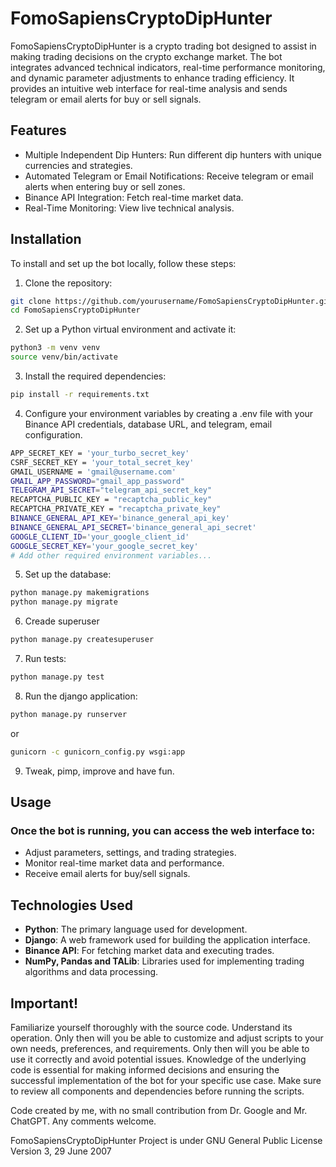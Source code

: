 # FomoSapiensCryptoDipHunter

FomoSapiensCryptoDipHunter is a crypto trading bot designed to assist in making trading decisions on the crypto exchange market. The bot integrates advanced technical indicators, real-time performance monitoring, and dynamic parameter adjustments to enhance trading efficiency. It provides an intuitive web interface for real-time analysis and sends telegram or email alerts for buy or sell signals.

## Features

- Multiple Independent Dip Hunters: Run different dip hunters with unique currencies and strategies.
- Automated Telegram or Email Notifications: Receive telegram or email alerts when entering buy or sell zones.
- Binance API Integration: Fetch real-time market data.
- Real-Time Monitoring: View live technical analysis.

## Installation

To install and set up the bot locally, follow these steps:

1. Clone the repository:
```bash
git clone https://github.com/yourusername/FomoSapiensCryptoDipHunter.git
cd FomoSapiensCryptoDipHunter
```

2. Set up a Python virtual environment and activate it:
```bash
python3 -m venv venv
source venv/bin/activate
```

3. Install the required dependencies:
```bash
pip install -r requirements.txt
```

4. Configure your environment variables by creating a .env file with your Binance API credentials, database URL, and telegram, email configuration.
```bash
APP_SECRET_KEY = 'your_turbo_secret_key'
CSRF_SECRET_KEY = 'your_total_secret_key'
GMAIL_USERNAME = 'gmail@username.com'
GMAIL_APP_PASSWORD="gmail_app_password"
TELEGRAM_API_SECRET="telegram_api_secret_key"
RECAPTCHA_PUBLIC_KEY = "recaptcha_public_key"
RECAPTCHA_PRIVATE_KEY = "recaptcha_private_key"
BINANCE_GENERAL_API_KEY='binance_general_api_key'
BINANCE_GENERAL_API_SECRET='binance_general_api_secret'
GOOGLE_CLIENT_ID='your_google_client_id'
GOOGLE_SECRET_KEY='your_google_secret_key'
# Add other required environment variables...
```

5. Set up the database:
```bash
python manage.py makemigrations
python manage.py migrate
```

6. Creade superuser
```bash
python manage.py createsuperuser
```

7. Run tests:
```bash
python manage.py test
```

8. Run the django application:
```bash
python manage.py runserver
```
or
```bash
gunicorn -c gunicorn_config.py wsgi:app
```

9. Tweak, pimp, improve and have fun.

## Usage

### Once the bot is running, you can access the web interface to:
- Adjust parameters, settings, and trading strategies.
- Monitor real-time market data and performance.
- Receive email alerts for buy/sell signals.

## Technologies Used
- **Python**: The primary language used for development.
- **Django**: A web framework used for building the application interface.
- **Binance API**: For fetching market data and executing trades.
- **NumPy, Pandas and TALib**: Libraries used for implementing trading algorithms and data processing.

## Important! 
Familiarize yourself thoroughly with the source code. Understand its operation. Only then will you be able to customize and adjust scripts to your own needs, preferences, and requirements. Only then will you be able to use it correctly and avoid potential issues. Knowledge of the underlying code is essential for making informed decisions and ensuring the successful implementation of the bot for your specific use case. Make sure to review all components and dependencies before running the scripts.

Code created by me, with no small contribution from Dr. Google and Mr. ChatGPT.
Any comments welcome.

FomoSapiensCryptoDipHunter Project is under GNU General Public License Version 3, 29 June 2007